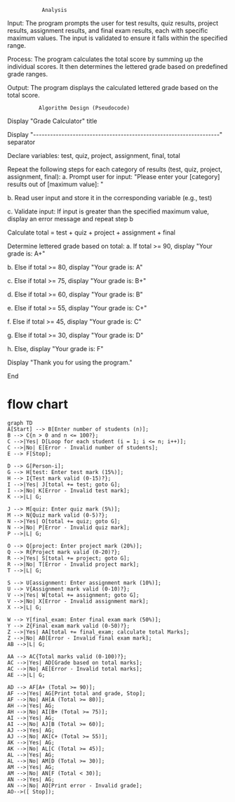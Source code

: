                Analysis
Input: The program prompts the user for test results, quiz results, project results, assignment results, and final exam results, each with specific maximum values. The input is validated to ensure it falls within the specified range.

Process: The program calculates the total score by summing up the individual scores. It then determines the lettered grade based on predefined grade ranges.

Output: The program displays the calculated lettered grade based on the total score.

              Algorithm Design (Pseudocode)
Display "Grade Calculator" title

Display "------------------------------------------------------------------" separator

Declare variables: test, quiz, project, assignment, final, total

Repeat the following steps for each category of results (test, quiz, project, assignment, final): a. Prompt user for input: "Please enter your [category] results out of [maximum value]: "

b. Read user input and store it in the corresponding variable (e.g., test)

c. Validate input: If input is greater than the specified maximum value, display an error message and repeat step b

Calculate total = test + quiz + project + assignment + final

Determine lettered grade based on total: a. If total >= 90, display "Your grade is: A+"

b. Else if total >= 80, display "Your grade is: A"

c. Else if total >= 75, display "Your grade is: B+"

d. Else if total >= 60, display "Your grade is: B"

e. Else if total >= 55, display "Your grade is: C+"

f. Else if total >= 45, display "Your grade is: C"

g. Else if total >= 30, display "Your grade is: D"

h. Else, display "Your grade is: F"

Display "Thank you for using the program."

End
  # flow chart
  ```mermaid
graph TD
  A[Start] --> B[Enter number of students (n)];
B --> C{n > 0 and n <= 100?};
C -->|Yes| D[Loop for each student (i = 1; i <= n; i++)];
C -->|No| E[Error - Invalid number of students];
E --> F[Stop];

D --> G[Person-i];
G --> H[test: Enter test mark (15%)];
H --> I{Test mark valid (0-15)?};
I -->|Yes| J[total += test; goto G];
I -->|No| K[Error - Invalid test mark];
K -->|L| G;

J --> M[quiz: Enter quiz mark (5%)];
M --> N{Quiz mark valid (0-5)?};
N -->|Yes| O[total += quiz; goto G];
N -->|No| P[Error - Invalid quiz mark];
P -->|L| G;

O --> Q[project: Enter project mark (20%)];
Q --> R{Project mark valid (0-20)?};
R -->|Yes| S[total += project; goto G];
R -->|No| T[Error - Invalid project mark];
T -->|L| G;

S --> U[assignment: Enter assignment mark (10%)];
U --> V{Assignment mark valid (0-10)?};
V -->|Yes| W[total += assignment; goto G];
V -->|No| X[Error - Invalid assignment mark];
X -->|L| G;

W --> Y[final_exam: Enter final exam mark (50%)];
Y --> Z{Final exam mark valid (0-50)?};
Z -->|Yes| AA[total += final_exam; calculate total Marks];
Z -->|No| AB[Error - Invalid final exam mark];
AB -->|L| G;

AA --> AC{Total marks valid (0-100)?};
AC -->|Yes| AD[Grade based on total marks];
AC -->|No| AE[Error - Invalid total marks];
AE -->|L| G;

AD --> AF[A+ (Total >= 90)];
AF -->|Yes| AG[Print total and grade, Stop];
AF -->|No| AH[A (Total >= 80)];
AH -->|Yes| AG;
AH -->|No| AI[B+ (Total >= 75)];
AI -->|Yes| AG;
AI -->|No| AJ[B (Total >= 60)];
AJ -->|Yes| AG;
AJ -->|No| AK[C+ (Total >= 55)];
AK -->|Yes| AG;
AK -->|No| AL[C (Total >= 45)];
AL -->|Yes| AG;
AL -->|No| AM[D (Total >= 30)];
AM -->|Yes| AG;
AM -->|No| AN[F (Total < 30)];
AN -->|Yes| AG;
AN -->|No| AO[Print error - Invalid grade];
AO-->([ Stop]);
```
